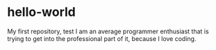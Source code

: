# hello-world
My first repository, test
I am an average programmer enthusiast that is trying to get into the professional part of it, because I love coding.

